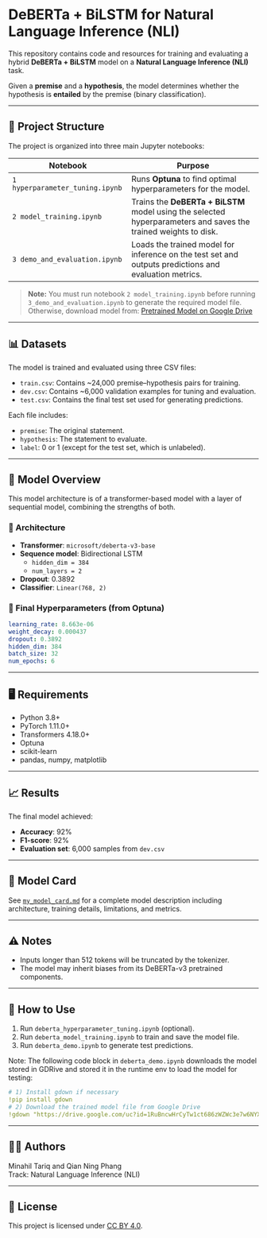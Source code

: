 # DeBERTa + BiLSTM for Natural Language Inference (NLI)

This repository contains code and resources for training and evaluating a hybrid **DeBERTa + BiLSTM** model on a **Natural Language Inference (NLI)** task.

Given a **premise** and a **hypothesis**, the model determines whether the hypothesis is **entailed** by the premise (binary classification).

---

## 📁 Project Structure

The project is organized into three main Jupyter notebooks:

| Notebook | Purpose |
|----------|---------|
| `1 hyperparameter_tuning.ipynb` | Runs **Optuna** to find optimal hyperparameters for the model. |
| `2 model_training.ipynb`        | Trains the **DeBERTa + BiLSTM** model using the selected hyperparameters and saves the trained weights to disk. |
| `3 demo_and_evaluation.ipynb`  | Loads the trained model for inference on the test set and outputs predictions and evaluation metrics. |

> **Note:** You must run notebook `2 model_training.ipynb` before running `3_demo_and_evaluation.ipynb` to generate the required model file. Otherwise, download model from: 
[Pretrained Model on Google Drive](https://drive.google.com/uc?id=10BkUfTR1drMR7fZ1bOmyTEEBUuLxIMqY)


---

## 📊 Datasets

The model is trained and evaluated using three CSV files:

- `train.csv`: Contains ~24,000 premise–hypothesis pairs for training.
- `dev.csv`: Contains ~6,000 validation examples for tuning and evaluation.
- `test.csv`: Contains the final test set used for generating predictions.

Each file includes:
- `premise`: The original statement.
- `hypothesis`: The statement to evaluate.
- `label`: 0 or 1 (except for the test set, which is unlabeled).

---

## 🧠 Model Overview

This model architecture is of a transformer-based model with a layer of sequential model, combining the strengths of both.

### 🔧 Architecture

- **Transformer**: `microsoft/deberta-v3-base`
- **Sequence model**: Bidirectional LSTM
  - `hidden_dim = 384`
  - `num_layers = 2`
- **Dropout**: 0.3892
- **Classifier**: `Linear(768, 2)`

### 🧪 Final Hyperparameters (from Optuna)

```yaml
learning_rate: 8.663e-06
weight_decay: 0.000437
dropout: 0.3892
hidden_dim: 384
batch_size: 32
num_epochs: 6
```

---

## 🖥️ Requirements

- Python 3.8+
- PyTorch 1.11.0+
- Transformers 4.18.0+
- Optuna
- scikit-learn
- pandas, numpy, matplotlib

---

## 📈 Results

The final model achieved:

- **Accuracy**: 92%
- **F1-score**: 92%
- **Evaluation set**: 6,000 samples from `dev.csv`

---

## 📝 Model Card

See [`my_model_card.md`](./my_model_card.md) for a complete model description including architecture, training details, limitations, and metrics.

---

## ⚠️ Notes

- Inputs longer than 512 tokens will be truncated by the tokenizer.
- The model may inherit biases from its DeBERTa-v3 pretrained components.

---

## 📂 How to Use

1. Run `deberta_hyperparameter_tuning.ipynb` (optional).
2. Run `deberta_model_training.ipynb` to train and save the model file.
3. Run `deberta_demo.ipynb` to generate test predictions.

Note: The following code block in `deberta_demo.ipynb` downloads the model stored in GDRive and stored it in the runtime env to load the model for testing:
```yaml
# 1) Install gdown if necessary 
!pip install gdown 
# 2) Download the trained model file from Google Drive 
!gdown "https://drive.google.com/uc?id=1RuBncwHrCyTw1ct686zWZWc3e7w6NYX7" -O best_deberta_bilstm_model.pt 
```

---

## 👩‍💻 Authors

Minahil Tariq and Qian Ning Phang  
Track: Natural Language Inference (NLI)

---

## 📜 License

This project is licensed under [CC BY 4.0](https://creativecommons.org/licenses/by/4.0/).
